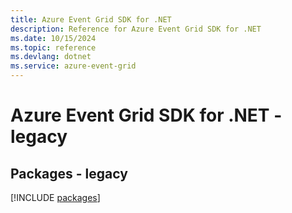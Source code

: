 ```yaml
---
title: Azure Event Grid SDK for .NET
description: Reference for Azure Event Grid SDK for .NET
ms.date: 10/15/2024
ms.topic: reference
ms.devlang: dotnet
ms.service: azure-event-grid
---
```

# Azure Event Grid SDK for .NET - legacy
## Packages - legacy
[!INCLUDE [packages](event-grid-index.md)]